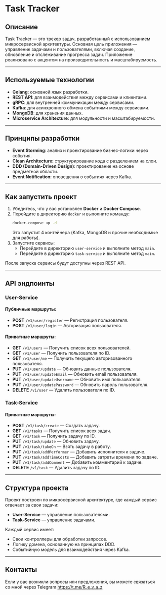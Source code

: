 # Task Tracker

## Описание
Task Tracker — это трекер задач, разработанный с использованием микросервисной архитектуры. Основная цель приложения — управление задачами и пользователями, включая создание, обновление и отслеживание прогресса задач. Приложение реализовано с акцентом на производительность и масштабируемость.

---

## Используемые технологии

- **Golang**: основной язык разработки.
- **REST API**: для взаимодействия между сервисами и клиентами.
- **gRPC**: для внутренней коммуникации между сервисами.
- **Kafka**: для асинхронного обмена событиями между сервисами.
- **MongoDB**: для хранения данных.
- **Microservice Architecture**: для модульности и масштабируемости.

---

## Принципы разработки

- **Event Storming**: анализ и проектирование бизнес-логики через события.
- **Clean Architecture**: структурирование кода с разделением на слои.
- **DDD (Domain-Driven Design)**: проектирование на основе предметной области.
- **Event Notification**: оповещения о событиях через Kafka.

---

## Как запустить проект

1. Убедитесь, что у вас установлен **Docker** и **Docker Compose**.
2. Перейдите в директорию `docker` и выполните команду:
   ```bash
   docker-compose up -d
   ```
   Это запустит 4 контейнера (Kafka, MongoDB и прочие необходимые для работы).
3. Запустите сервисы:
    - Перейдите в директорию `user-service` и выполните метод `main`.
    - Перейдите в директорию `task-service` и выполните метод `main`.

После запуска сервисы будут доступны через REST API.

---

## API эндпоинты

### User-Service

#### Публичные маршруты:
- **POST** `/v1/user/register` — Регистрация пользователя.
- **POST** `/v1/user/login` — Авторизация пользователя.

#### Приватные маршруты:
- **GET** `/v1/users` — Получить список всех пользователей.
- **GET** `/v1/user` — Получить пользователя по ID.
- **GET** `/v1/user/me` — Получить текущего авторизованного пользователя.
- **PUT** `/v1/user/update` — Обновить данные пользователя.
- **PUT** `/v1/user/updateEmail` — Обновить email пользователя.
- **PUT** `/v1/user/updateUsername` — Обновить имя пользователя.
- **PUT** `/v1/user/updatePassword` — Обновить пароль пользователя.
- **DELETE** `/v1/user` — Удалить пользователя по ID.

### Task-Service

#### Приватные маршруты:
- **POST** `/v1/task/create` — Создать задачу.
- **GET** `/v1/tasks` — Получить список всех задач.
- **GET** `/v1/task` — Получить задачу по ID.
- **PUT** `/v1/task/update` — Обновить задачу.
- **PUT** `/v1/task/takeOn` — Взять задачу в работу.
- **PUT** `/v1/task/addPerformer` — Добавить исполнителя к задаче.
- **PUT** `/v1/task/addTimeCosts` — Добавить затраты времени по задаче.
- **PUT** `/v1/task/addComment` — Добавить комментарий к задаче.
- **DELETE** `/v1/task` — Удалить задачу по ID.

---

## Структура проекта

Проект построен по микросервисной архитектуре, где каждый сервис отвечает за свои задачи:
- **User-Service** — управление пользователями.
- **Task-Service** — управление задачами.

Каждый сервис имеет:
- Свои контроллеры для обработки запросов.
- Логику домена, основанную на принципах DDD.
- Событийную модель для взаимодействия через Kafka.

---

## Контакты
Если у вас возникли вопросы или предложения, вы можете связаться со мной через Telegram https://t.me/R_e_v_a_z

